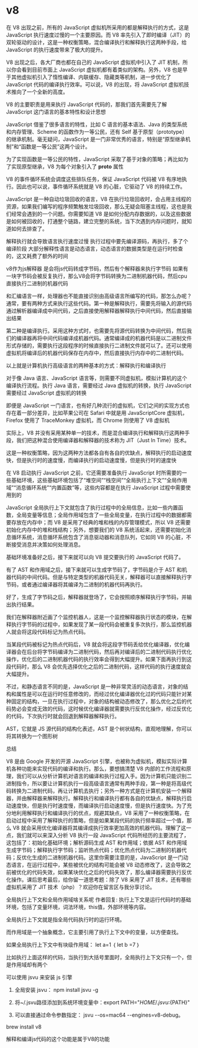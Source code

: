 # v8
<ClientOnly>
  <Valine></Valine>
</ClientOnly>

在 V8 出现之前，所有的 JavaScript 虚拟机所采用的都是解释执行的方式，这是 JavaScript 执行速度过慢的一个主要原因。而 V8 率先引入了即时编译（JIT）的双轮驱动的设计，这是一种权衡策略，混合编译执行和解释执行这两种手段，给 JavaScript 的执行速度带来了极大的提升。

V8 出现之后，各大厂商也都在自己的 JavaScript 虚拟机中引入了 JIT 机制，所以你会看到目前市面上 JavaScript 虚拟机都有着类似的架构。另外，V8 也是早于其他虚拟机引入了惰性编译、内联缓存、隐藏类等机制，进一步优化了 JavaScript 代码的编译执行效率。可以说，V8 的出现，将 JavaScript 虚拟机技术推向了一个全新的高度。

V8 的主要职责是用来执行 JavaScript 代码的，那我们首先需要先了解 JavaScript 这门语言的基本特性和设计思想

JavaScript 借鉴了很多语言的特性，比如 C 语言的基本语法、Java 的类型系统和内存管理、Scheme 的函数作为一等公民，还有 Self 基于原型（prototype）的继承机制。毫无疑问，JavaScript 是一门非常优秀的语言，特别是“原型继承机制”和“函数是一等公民”这两个设计。


为了实现函数是一等公民的特性，JavaScript 采取了基于对象的策略；再比如为了实现原型继承，V8 为每个对象引入了 __proto__ 属性

V8 的事件循环系统会调度这些排队任务，保证 JavaScript 代码被 V8 有序地执行。因此也可以说，事件循环系统就是 V8 的心脏，它驱动了 V8 的持续工作。

JavaScript 是一种自动垃圾回收的语言，V8 在执行垃圾回收时，会占用主线程的资源，如果我们编写的程序频繁触发垃圾回收，那么无疑会阻塞主线程，这也是我们经常会遇到的一个问题。你需要知道 V8 是如何分配内存数据的，以及这些数据是如何被回收的，打通整个链路，建立完整的系统，当下次遇到内存问题时，就知道如何去排查了。

解释执行就会导致语言执行速度过慢  执行过程中要先编译源码，再执行，多了个编译阶段  大部分解释性语言是动态语言，动态语言的数据类型是在运行时检查的，这又耗费了额外的时间

v8作为js解释器  是会将js代码转成字节码，然后有个解释器来执行字节码  如果有一块字节码会被反复执行，那么V8会将字节码转换为二进制机器代码，然后cpu直接执行二进制的机器代码

和汇编语言一样，处理器也不能直接识别由高级语言所编写的代码，那怎么办呢？通常，要有两种方式来执行这些代码。第一种是解释执行，需要先将输入的源代码通过解析器编译成中间代码，之后直接使用解释器解释执行中间代码，然后直接输出结果

第二种是编译执行。采用这种方式时，也需要先将源代码转换为中间代码，然后我们的编译器再将中间代码编译成机器代码。通常编译成的机器代码是以二进制文件形式存储的，需要执行这段程序的时候直接执行二进制文件就可以了。还可以使用虚拟机将编译后的机器代码保存在内存中，然后直接执行内存中的二进制代码。

以上就是计算机执行高级语言的两种基本的方式：解释执行和编译执行

对于像 Java 语言、JavaScript 语言等，则需要不同虚拟机，模拟计算机的这个编译执行流程。执行 Java 语言，需要经过 Java 虚拟机的转换，执行 JavaScript 需要经过 JavaScript 虚拟机的转换

即便是 JavaScript 一门语言，也有好几种流行的虚拟机，它们之间的实现方式也存在着一部分差异，比如苹果公司在 Safari 中就是用 JavaScriptCore 虚拟机，Firefox 使用了 TraceMonkey 虚拟机，而 Chrome 则使用了 V8 虚拟机


实际上，V8 并没有采用某种单一的技术，而是混合编译执行和解释执行这两种手段，我们把这种混合使用编译器和解释器的技术称为 JIT（Just In Time）技术。


这是一种权衡策略，因为这两种方法都各自有各自的优缺点，解释执行的启动速度快，但是执行时的速度慢，而编译执行的启动速度慢，但是执行时的速度快

在 V8 启动执行 JavaScript 之前，它还需要准备执行 JavaScript 时所需要的一些基础环境，这些基础环境包括了“堆空间”“栈空间”“全局执行上下文”“全局作用域”“消息循环系统”“内置函数”等，这些内容都是在执行 JavaScript 过程中需要使用到的


JavaScript 全局执行上下文就包含了执行过程中的全局信息，比如一些内置函数，全局变量等信息；全局作用域包含了一些全局变量，在执行过程中的数据都需要存放在内存中；而 V8 是采用了经典的堆和栈的内存管理模式，所以 V8 还需要初始化内存中的堆和栈结构；另外，想要我们的 V8 系统活起来，还需要初始化消息循环系统，消息循环系统包含了消息驱动器和消息队列，它如同 V8 的心脏，不断接受消息并决策如何处理消息。

基础环境准备好之后，接下来就可以向 V8 提交要执行的 JavaScript 代码了。

有了 AST 和作用域之后，接下来就可以生成字节码了，字节码是介于 AST 和机器代码的中间代码。但是与特定类型的机器代码无关，解释器可以直接解释执行字节码，或者通过编译器将其编译为二进制的机器代码再执行。

好了，生成了字节码之后，解释器就登场了，它会按照顺序解释执行字节码，并输出执行结果。

我们在解释器附近画了个监控机器人，这是一个监控解释器执行状态的模块，在解释执行字节码的过程中，如果发现了某一段代码会被重复多次执行，那么监控机器人就会将这段代码标记为热点代码。

当某段代码被标记为热点代码后，V8 就会将这段字节码丢给优化编译器，优化编译器会在后台将字节码编译为二进制代码，然后再对编译后的二进制代码执行优化操作，优化后的二进制机器代码的执行效率会得到大幅提升。如果下面再执行到这段代码时，那么 V8 会优先选择优化之后的二进制代码，这样代码的执行速度就会大幅提升。

不过，和静态语言不同的是，JavaScript 是一种非常灵活的动态语言，对象的结构和属性是可以在运行时任意修改的，而经过优化编译器优化过的代码只能针对某种固定的结构，一旦在执行过程中，对象的结构被动态修改了，那么优化之后的代码势必会变成无效的代码，这时候优化编译器就需要执行反优化操作，经过反优化的代码，下次执行时就会回退到解释器解释执行。

AST，它就是 JS 源代码的结构化表述，AST 是个树状结构，直观地理解，你可以将其转换为一个图形树

总结


V8 是由 Google 开发的开源 JavaScript 引擎，也被称为虚拟机，模拟实际计算机各种功能来实现代码的编译和执行。那么，要想搞清楚 V8 内部的工作流程和原理，我们可以从分析计算机对语言的编译和执行过程入手。因为计算机只能识别二进制指令，所以要让计算机执行一段高级语言通常有两种手段，第一种是将高级代码转换为二进制代码，再让计算机去执行；另外一种方式是在计算机安装一个解释器，并由解释器来解释执行。解释执行和编译执行都有各自的优缺点，解释执行启动速度快，但是执行时速度慢，而编译执行启动速度慢，但是执行速度快。为了充分地利用解释执行和编译执行的优点，规避其缺点，V8 采用了一种权衡策略，在启动过程中采用了解释执行的策略，但是如果某段代码的执行频率超过一个值，那么 V8 就会采用优化编译器将其编译成执行效率更加高效的机器代码。理解了这一点，我们就可以来深入分析 V8 执行一段 JavaScript 代码所经历的主要流程了，这包括了：初始化基础环境；解析源码生成 AST 和作用域；依据 AST 和作用域生成字节码；解释执行字节码；监听热点代码；优化热点代码为二进制的机器代码；反优化生成的二进制机器代码。这里你需要注意的是，JavaScript 是一门动态语言，在运行过程中，某些被优化的结构可能会被 V8 动态修改了，这会导致之前被优化的代码失效，如果某块优化之后的代码失效了，那么编译器需要执行反优化操作。课后思考最后，给你留一道思考题：除了 V8 采用了 JIT 技术，还有哪些虚拟机采用了 JIT 技术（php）？欢迎你在留言区与我分享讨论。


全局执行上下文和全局作用域啥关系呢 
作者回复: 执行上下文是运行代码时的基础环境，包括了变量环境，词法环境，this值，外部环境等内容。

全局执行上下文就是指全局代码执行时的运行环境。

而作用域是一个抽象概念，它主要引用了执行上下文中的变量，以方便查找。

如果全局执行上下文中有块级作用域：
let a=1
｛
let b =7
｝

比如执行上面这样的代码，当执行到大括号里面时，全局执行上下文只有一个，但是作用域却有两个


可以使用 jsvu 来安装 js 引擎

1. 全局安装 jsvu： npm install jsvu -g

2. 将~/.jsvu路径添加到系统环境变量中：export PATH="${HOME}/.jsvu:${PATH}"

3. 可以直接通过命令参数指定： jsvu --os=mac64 --engines=v8-debug。



brew install v8


解释和编译js代码的这个功能是属于V8的功能






